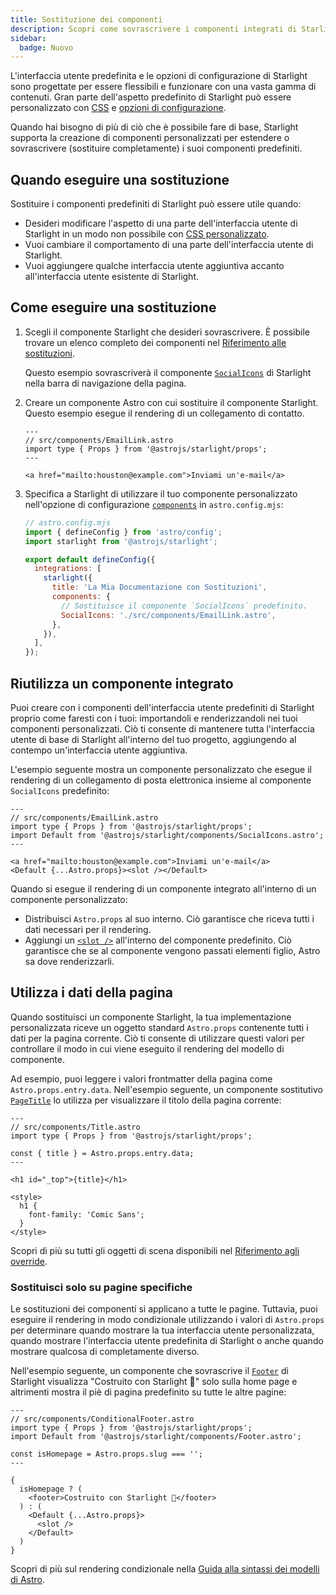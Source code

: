 ```yaml
---
title: Sostituzione dei componenti
description: Scopri come sovrascrivere i componenti integrati di Starlight per aggiungere elementi personalizzati all'interfaccia utente del tuo sito di documentazione.
sidebar:
  badge: Nuovo
---
```


L'interfaccia utente predefinita e le opzioni di configurazione di Starlight sono progettate per essere flessibili e funzionare con una vasta gamma di contenuti. Gran parte dell'aspetto predefinito di Starlight può essere personalizzato con [CSS](/it/guides/css-and-tailwind/) e [opzioni di configurazione](/it/guides/customization/).

Quando hai bisogno di più di ciò che è possibile fare di base, Starlight supporta la creazione di componenti personalizzati per estendere o sovrascrivere (sostituire completamente) i suoi componenti predefiniti.

## Quando eseguire una sostituzione

Sostituire i componenti predefiniti di Starlight può essere utile quando:

- Desideri modificare l'aspetto di una parte dell'interfaccia utente di Starlight in un modo non possibile con [CSS personalizzato](/it/guides/css-and-tailwind/).
- Vuoi cambiare il comportamento di una parte dell'interfaccia utente di Starlight.
- Vuoi aggiungere qualche interfaccia utente aggiuntiva accanto all'interfaccia utente esistente di Starlight.

## Come eseguire una sostituzione

1. Scegli il componente Starlight che desideri sovrascrivere.
   È possibile trovare un elenco completo dei componenti nel [Riferimento alle sostituzioni](/it/reference/overrides/).

   Questo esempio sovrascriverà il componente [`SocialIcons`](/it/reference/overrides/#socialicons) di Starlight nella barra di navigazione della pagina.

2. Creare un componente Astro con cui sostituire il componente Starlight.
   Questo esempio esegue il rendering di un collegamento di contatto.

   ```astro
   ---
   // src/components/EmailLink.astro
   import type { Props } from '@astrojs/starlight/props';
   ---

   <a href="mailto:houston@example.com">Inviami un'e-mail</a>
   ```

3. Specifica a Starlight di utilizzare il tuo componente personalizzato nell'opzione di configurazione [`components`](/it/reference/configuration/#components) in `astro.config.mjs`:

   ```js {9-12}
   // astro.config.mjs
   import { defineConfig } from 'astro/config';
   import starlight from '@astrojs/starlight';

   export default defineConfig({
     integrations: [
       starlight({
         title: 'La Mia Documentazione con Sostituzioni',
         components: {
           // Sostituisce il componente `SocialIcons` predefinito.
           SocialIcons: './src/components/EmailLink.astro',
         },
       }),
     ],
   });
   ```

## Riutilizza un componente integrato

Puoi creare con i componenti dell'interfaccia utente predefiniti di Starlight proprio come faresti con i tuoi: importandoli e renderizzandoli nei tuoi componenti personalizzati. Ciò ti consente di mantenere tutta l'interfaccia utente di base di Starlight all'interno del tuo progetto, aggiungendo al contempo un'interfaccia utente aggiuntiva.

L'esempio seguente mostra un componente personalizzato che esegue il rendering di un collegamento di posta elettronica insieme al componente `SocialIcons` predefinito:

```astro {4,8}
---
// src/components/EmailLink.astro
import type { Props } from '@astrojs/starlight/props';
import Default from '@astrojs/starlight/components/SocialIcons.astro';
---

<a href="mailto:houston@example.com">Inviami un'e-mail</a>
<Default {...Astro.props}><slot /></Default>
```

Quando si esegue il rendering di un componente integrato all'interno di un componente personalizzato:

- Distribuisci `Astro.props` al suo interno. Ciò garantisce che riceva tutti i dati necessari per il rendering.
- Aggiungi un [`<slot />`](https://docs.astro.build/it/core-concepts/astro-components/#slots) all'interno del componente predefinito. Ciò garantisce che se al componente vengono passati elementi figlio, Astro sa dove renderizzarli.

## Utilizza i dati della pagina

Quando sostituisci un componente Starlight, la tua implementazione personalizzata riceve un oggetto standard `Astro.props` contenente tutti i dati per la pagina corrente.
Ciò ti consente di utilizzare questi valori per controllare il modo in cui viene eseguito il rendering del modello di componente.

Ad esempio, puoi leggere i valori frontmatter della pagina come `Astro.props.entry.data`. Nell'esempio seguente, un componente sostitutivo [`PageTitle`](/it/reference/overrides/#pagetitle) lo utilizza per visualizzare il titolo della pagina corrente:

```astro {5} "{title}"
---
// src/components/Title.astro
import type { Props } from '@astrojs/starlight/props';

const { title } = Astro.props.entry.data;
---

<h1 id="_top">{title}</h1>

<style>
  h1 {
    font-family: 'Comic Sans';
  }
</style>
```

Scopri di più su tutti gli oggetti di scena disponibili nel [Riferimento agli override](/it/reference/overrides/#proprietà-dei-componenti).

### Sostituisci solo su pagine specifiche

Le sostituzioni dei componenti si applicano a tutte le pagine. Tuttavia, puoi eseguire il rendering in modo condizionale utilizzando i valori di `Astro.props` per determinare quando mostrare la tua interfaccia utente personalizzata, quando mostrare l'interfaccia utente predefinita di Starlight o anche quando mostrare qualcosa di completamente diverso.

Nell'esempio seguente, un componente che sovrascrive il [`Footer`](/it/reference/overrides/#footer) di Starlight visualizza "Costruito con Starlight 🌟" solo sulla home page e altrimenti mostra il piè di pagina predefinito su tutte le altre pagine:

```astro
---
// src/components/ConditionalFooter.astro
import type { Props } from '@astrojs/starlight/props';
import Default from '@astrojs/starlight/components/Footer.astro';

const isHomepage = Astro.props.slug === '';
---

{
  isHomepage ? (
    <footer>Costruito con Starlight 🌟</footer>
  ) : (
    <Default {...Astro.props}>
      <slot />
    </Default>
  )
}
```

Scopri di più sul rendering condizionale nella [Guida alla sintassi dei modelli di Astro](https://docs.astro.build/it/core-concepts/astro-syntax/#dynamic-html).
